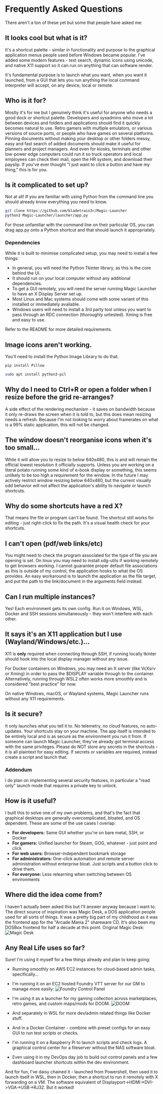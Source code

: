 # Frequently Asked Questions

There aren't a ton of these yet but some that people have asked me:

## It looks cool but what is it? 
It's a shortcut palette - similar in functionality and purpose to the graphical application menus people used before Windows became popular.
I've added some modern features - text search, dynamic icons using unicode, and native X11 support so it can run on anything that can software render.

It's fundamental purpose is to launch what you want, when you want it launched, from a GUI that lets you run anything the local command interpreter will accept, on any device, local or remote.

## Who is it for?

Mostly it's for me but I genuinely think it's useful for anyone who needs a good dock or shortcut palette.
Developers and sysadmins who move a lot between devices and folders and applications should find it quickly becomes natural to use.
Retro gamers with multiple emulators, or various versions of source ports, or people who have games on several platforms.
Pinning documents without making your desktop or other folders messy, easy and fast search of added documents should make it useful for planners and project managers.
And even for kiosks, terminals and other low-power edge computers could run it so truck operators and local employees can check their mail, open the HR system, and download their payslip.
If you've ever thought "I just want to click a button and have my thing," this is for you.

## Is it complicated to set up?
Not at all! If you are familiar with using Python from the command line you should already know everything you need to know.
```bash
git clone https://github.com/bladetrain3r/Magic-Launcher
python3 Magic-Launcher/launcher/app.py
```
For those unfamiliar with the command line on their particular OS, you can drag app.py onto a Python shortcut and that should launch it appropriately.

### Dependencies
While it is built to minimise complicated setup, you may need to install a few things:
- In general, you will need the Python Tkinter library, as this is the core behind the UI.
- It should run on your local computer without any additional dependencies.
- To get a GUI remotely, you will need the server running Magic Launcher to have an X Display Server set up. 
- Most Linux and Mac systems should come with some variant of this installed or immediately available.
- Windows users will need to install a 3rd party tool unless you want to pass through an RDC connection (thoroughly untested). Xming is free and easy to use.

Refer to the README for more detailed requirements.

## Image icons aren't working.
You'll need to install the Python Image Library to do that.
```powershell
pip install Pillow
```

```bash
sudo apt install python3-pil
```

## Why do I need to Ctrl+R or open a folder when I resize before the grid re-arranges?
A side effect of the rendering mechanism - it saves on bandwidth because it only re-draws the screen when it is told to, but this does mean resizing needs a refresh.
Because I'm not looking to worry about framerates on what is a 99% static application, this will not be changed.

## The window doesn't reorganise icons when it's too small...
While it will allow you to resize to below 640x480, this is and will remain the official lowest resolution it officially supports. 
Unless you are working on a literal potato running some kind of e-book display or something, this seems unlikely to be too high a requirement for the window.
In the future I may actively restrict window resizing below 640x480, but the current visually odd behavior will not affect the application's ability to navigate or launch shortcuts.

## Why do some shortcuts have a red X?
That means the file or program can't be found. The shortcut still works for editing - just right-click to fix the path. It's a visual health check for your shortcuts.

## I can't open (pdf/web links/etc)
You might need to check the program associated for the type of file you are opening is set. 
On linux you may need to install xdg-utils if working remotely to get browsers working.
I cannot guarantee proper default file associations as this is outside of my control, the application hooks to what the OS provides.
An easy workaround is to launch the application as the file target, and put the path to the link/document in the arguments field instead.

## Can I run multiple instances?
Yes! Each environment gets its own config. Run it on Windows, WSL, Docker and SSH sessions simultaneously - they won't interfere with each other.

## It says it's an X11 application but I use (Wayland/Windows/etc.)...
X11 is **only** required when connecting through SSH, if running locally tkinter should hook into the local display manager without any issue.

For Docker containers on Windows, you may need an X server (like VcXsrv or Xming) in order to pass the $DISPLAY variable through to the container. Alternatively, running through WSL2 often works more smoothly and is considered "best practice" for now.

On native Windows, macOS, or Wayland systems, Magic Launcher runs without any X11 requirements.

## Is it secure?
It only launches what you tell it to. No telemetry, no cloud features, no auto-updates. Your shortcuts stay on your machine.
The app itself is intended to be entirely local and is as secure as the environment you run it from. If someone can launch Magic Launcher, they've already got terminal access with the same privileges.
Please do NOT store any secrets in the shortcuts - it is all plaintext for easy editing. If secrets or variables are required, instead create a script and launch that.

### Addendum
I do plan on implementing several security features, in particular a "read only" launch mode that requires a private key to unlock.

## How is it useful?
I built this to solve one of my own problems, and that's the fact that graphical desktops are generally overcomplicated, bloated, and OS dependent.
These are some of the use cases I overlap:
- **For developers:** Same GUI whether you're on bare metal, SSH, or Docker  
- **For gamers:** Unified launcher for Steam, GOG, whatever - just point and click  
- **For web users:** Browser-independent bookmark storage  
- **For administrators:** One-click automation and remote server administration without enterprise bloat. Just scripts and a button click to drive them.
- **For everyone:** Less relearning when switching between OS environments

## Where did the idea come from?
I haven't actually been asked this but I'll answer anyway because I want to.
The direct source of inspiration was Magic Desk, a DOS application people used for all sorts of things. It was a pretty big part of my childhood as it was the frontend app for the "Arcade Mania 2" shareware CD. It's also been my DOSBox frontend for half a decade at this point.
Original Magic Desk:
![Magic Desk](image2.png)

## Any Real Life uses so far?
Sure! I'm using it myself for a few things already and plan to keep going:
- Running smoothly on AWS EC2 instances for cloud-based admin tasks, specifically...
- I'm running it on an EC2 hosted Foundry VTT server for our GM to manage more easily:
![Foundry Control Panel](image3.png)

- I'm using it as a launcher for my gaming collection across marketplaces, retro games, and custom maps/mods for DOOM.
![DOOM](image4.png)

- And separately in WSL for more dev/admin related things like Docker stuff.
- And in a Docker Container - combine with preset configs for an easy GUI to run test scripts or checks.
- I'm running it on a Raspberry Pi to launch scripts and check logs. A graphical control center for a fileserver without the NAS software bloat.
- Even using it in my DevOps day job to build out control panels and a few dashboard launcher shortcuts within the dev environment.

And for fun, I've daisy chained it - launched from Powershell, then used it to launch itself in WSL, then in Docker, then a shortcut to run it remotely with X forwarding on a VM.
The software equivalent of Displayport->HDMI->DVI->VGA->USB->RJ32. But it worked!